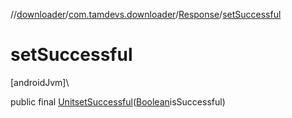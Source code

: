 //[downloader](../../../index.md)/[com.tamdevs.downloader](../index.md)/[Response](index.md)/[setSuccessful](set-successful.md)

# setSuccessful

[androidJvm]\

public final [Unit](https://kotlinlang.org/api/latest/jvm/stdlib/kotlin/-unit/index.html)[setSuccessful](set-successful.md)([Boolean](https://developer.android.com/reference/kotlin/java/lang/Boolean.html)isSuccessful)
